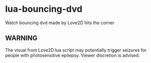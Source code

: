 # lua-bouncing-dvd
Watch bouncing dvd made by Love2D hits the corner

## WARNING
The visual from Love2D lua script may potentially trigger seizures for people with photosensitive epilepsy. Viewer discretion is advised.
